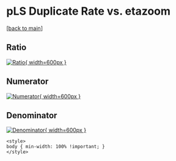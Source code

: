 # pLS Duplicate Rate vs. etazoom

[[back to main](./)]



## Ratio

[![Ratio](../mtv/var/pLS_duplrate_etazoom.png){ width=600px }](../mtv/var/pLS_duplrate_etazoom.pdf)

## Numerator

[![Numerator](../mtv/num/pLS_duplrate_etazoom_num0.png){ width=600px }](../mtv/num/pLS_duplrate_etazoom_num0.pdf)

## Denominator

[![Denominator](../mtv/den/pLS_duplrate_etazoom_den.png){ width=600px }](../mtv/den/pLS_duplrate_etazoom_den.pdf)


``` {=html}
<style>
body { min-width: 100% !important; }
</style>
```
